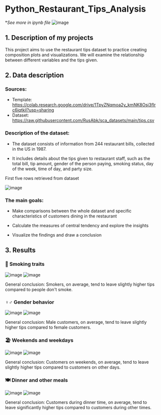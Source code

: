 # Python_Restaurant_Tips_Analysis
**See more in ipynb file*
![image](https://github.com/user-attachments/assets/49c22b81-b417-404f-9683-ec368b439885)

## 1. Description of my projects
This project aims to use the restaurant tips dataset to practice creating composition plots and visualizations. We will examine the relationship between different variables and the tips given.

## 2. Data description

### Sources:
- Template: https://colab.research.google.com/drive/1TpyZNqmoa2y_kmNK8Osj3fIrc6iqtkil?usp=sharing
- Dataset: https://raw.githubusercontent.com/RusAbk/sca_datasets/main/tips.csv

### Description of the dataset:
- The dataset consists of information from 244 restaurant bills, collected in the US in 1987.

- It includes details about the tips given to restaurant staff, such as the total bill, tip amount, gender of the person paying, smoking status, day of the week, time of day, and party size.

First five rows retrieved from dataset

![image](https://github.com/user-attachments/assets/875ce694-7bd6-486b-a68d-8e200f3e6326)

### The main goals:
- Make comparisons between the whole dataset and specific characteristics of customers dining in the restaurant

- Calculate the measures of central tendency and explore the insights

- Visualize the findings and draw a conclusion

## 3. Results
### 🚬 Smoking traits
![image](https://github.com/user-attachments/assets/b4bcd77c-2978-484e-8df3-9683d3cef594)
![image](https://github.com/user-attachments/assets/3bd78b7a-52b0-43c2-885c-f3ef4fcc4919)

General conclusion: Smokers, on average, tend to leave slightly higher tips compared to people don't smoke.

### ♀️♂️ Gender behavior
![image](https://github.com/user-attachments/assets/1cdccf42-8794-4aac-b577-d54e34d396a4)
![image](https://github.com/user-attachments/assets/65fa266f-d76b-4192-b954-d815ffa0c4c7)

General conclusion: Male customers, on average, tend to leave slightly higher tips compared to female customers.

### 🏖️ Weekends and weekdays
![image](https://github.com/user-attachments/assets/0c7f704c-80b7-4238-be7d-2607bea9fc60)
![image](https://github.com/user-attachments/assets/add9b4de-502e-4bf7-905c-78df68b37097)

General conclusion: Customers on weekends, on average, tend to leave slightly higher tips compared to customers on other days.

### 🍽️ Dinner and other meals
![image](https://github.com/user-attachments/assets/f036e390-42ae-4072-ae35-a58d6082db4f)
![image](https://github.com/user-attachments/assets/22a77aaa-7838-4315-ab5a-6a15218f7df4)

General conclusion: Customers during dinner time, on average, tend to leave significantly higher tips compared to customers during other times.
